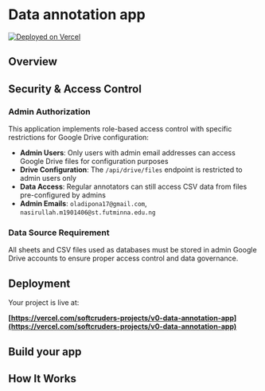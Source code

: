 # Data annotation app

[![Deployed on Vercel](https://img.shields.io/badge/Deployed%20on-Vercel-black?style=for-the-badge&logo=vercel)](https://vercel.com/softcruders-projects/v0-data-annotation-app)

## Overview


## Security & Access Control

### Admin Authorization
This application implements role-based access control with specific restrictions for Google Drive configuration:

- **Admin Users**: Only users with admin email addresses can access Google Drive files for configuration purposes
- **Drive Configuration**: The `/api/drive/files` endpoint is restricted to admin users only
- **Data Access**: Regular annotators can still access CSV data from files pre-configured by admins
- **Admin Emails**: `oladipona17@gmail.com`, `nasirullah.m1901406@st.futminna.edu.ng`

### Data Source Requirement
All sheets and CSV files used as databases must be stored in admin Google Drive accounts to ensure proper access control and data governance.

## Deployment

Your project is live at:

**[https://vercel.com/softcruders-projects/v0-data-annotation-app](https://vercel.com/softcruders-projects/v0-data-annotation-app)**

## Build your app


## How It Works
